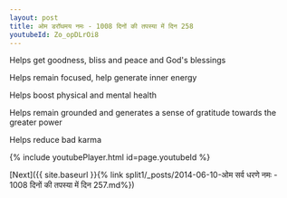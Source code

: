 ```yaml
---
layout: post
title: ओम डरॉथमय नमः - 1008 दिनों की तपस्या में दिन 258
youtubeId: Zo_opDLrOi8
---
```

 
 
Helps get goodness, bliss and peace and God's blessings
 
Helps remain focused, help generate inner energy 
 
Helps boost physical and mental health 
 
Helps remain grounded and generates a sense of gratitude towards the greater power 
 
Helps reduce bad karma
 
 
 
 


{% include youtubePlayer.html id=page.youtubeId %}
 
[Next]({{ site.baseurl }}{% link  split1/_posts/2014-06-10-ओम सर्व धरणे नमः - 1008 दिनों की तपस्या में दिन 257.md%})
 
